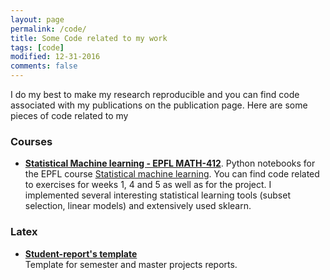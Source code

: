 ```yaml
---
layout: page
permalink: /code/
title: Some Code related to my work
tags: [code]
modified: 12-31-2016
comments: false
---
```



I do my best to make my research reproducible and you can find code associated with my publications on the publication page. Here are some pieces of code related to my

### Courses

* [**Statistical Machine learning - EPFL MATH-412**](https://github.com/AdriBesson/Statistical_learning_course). Python notebooks for the EPFL course [Statistical machine learning](http://edu.epfl.ch/coursebook/fr/statistical-learning-MATH-412). You can find code related to exercises for weeks 1, 4 and 5 as well as for the project. I implemented several interesting statistical learning tools (subset selection, linear models) and extensively used sklearn.

 


### Latex

* [**Student-report's template**](https://gitlab.com/latex-templates/LTS5-student-project-report)<br>
Template for semester and master projects reports.
